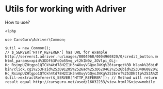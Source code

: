 # Utils for working with Adriver

How to use?

    <?php
    
    use CarsGuru\Adriver\Common;
    
    $util = new Common();
    // $_SERVER['HTTP_REFERER'] has URL for example http://servers1.adriver.ru/images/0004960/0004960820/0/credit_button.mobile.html?html_params=xpid%3DDf63FcQo55vq_vt2hIN0z_JOVlpi_OLj-Hc_RsimpUZHtgpo1QTCkh4td78H2I1H3n4UuyVGQyoJNKg%26target%3D_blank%26bid%3D4960820%26sid%3D91205%26width%3D270%26height%3D35%26rnd%3D9552941%26pz%3D3%26ad%3D620462%26bt%3D52%26bn%3D15%26ar_sliceid%3D1902581%26ntype%3D0%26nid%3D0%26url%3D//ad.adriver.ru/cgi-bin/click.cgi%253Fsid%253D91205%2526ad%253D620462%2526bid%253D4960820%2526bt%253D52%2526bn%253D15%2526pz%253D3%2526xpid%253DDf63FcQo55vq_vt2hIN0z_JOVlpi_OLj-Hc_RsimpUZHtgpo1QTCkh4td78H2I1H3n4UuyVGQyoJNKg%2526ref%253Dhttp%253A%25252f%25252fcarsguru.net%25252fused%25252f16032233%25252fview.html%25253f%252526view%25253dmobile%2526custom%253D1%25253D560000%25253B110%25253D1920%25253B111%25253D1080%2526rleurl%253D%26CompPath%3Dhttp%253A//servers1.adriver.ru/images/0004960/0004960820/0/%26ar_pass%3D
    $util->extractReferer($_SERVER['HTTP_REFERER']); // Method will return result equal http://carsguru.net/used/16032233/view.html?&view=mobile

